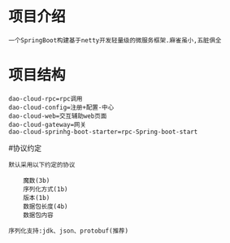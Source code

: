 # 项目介绍
    一个SpringBoot构建基于netty开发轻量级的微服务框架.麻雀虽小,五脏俱全

# 项目结构
    dao-cloud-rpc=rpc调用
    dao-cloud-config=注册+配置-中心
    dao-cloud-web=交互辅助web页面
    dao-cloud-gateway=网关
    dao-cloud-sprinhg-boot-starter=rpc-Spring-boot-start

#协议约定

    默认采用以下约定的协议

        魔数(3b)
        序列化方式(1b)
        版本(1b)
        数据包长度(4b)
        数据包内容

    序列化支持:jdk、json、protobuf(推荐)
    
    
    
